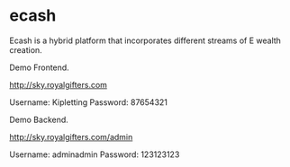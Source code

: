 # ecash
Ecash is a hybrid platform that incorporates different streams of E wealth creation. 

Demo Frontend.

http://sky.royalgifters.com

Username: Kipletting
Password: 87654321

Demo Backend.

http://sky.royalgifters.com/admin

Username: adminadmin
Password: 123123123
